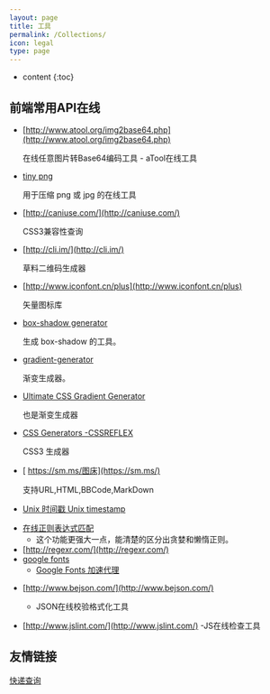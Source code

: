 ```yaml
---
layout: page
title: 工具
permalink: /Collections/
icon: legal
type: page
---
```


* content
{:toc}

## 前端常用API在线

* [http://www.atool.org/img2base64.php](http://www.atool.org/img2base64.php)
    
    在线任意图片转Base64编码工具 - aTool在线工具

- [tiny png](https://tinypng.com/)

    用于压缩 png 或 jpg 的在线工具


* [http://caniuse.com/](http://caniuse.com/)
    
    CSS3兼容性查询

* [http://cli.im/](http://cli.im/)

    草料二维码生成器    

* [http://www.iconfont.cn/plus](http://www.iconfont.cn/plus)

    矢量图标库    

* [box-shadow generator](http://www.cssmatic.com/box-shadow)

    生成 box-shadow 的工具。

* [gradient-generator](http://www.cssmatic.com/gradient-generator)

    渐变生成器。

* [Ultimate CSS Gradient Generator](http://www.colorzilla.com/gradient-editor/)

    也是渐变生成器

* [CSS Generators -CSSREFLEX](http://www.cssreflex.com/css-generators/)

    CSS3 生成器


* [ https://sm.ms/图床](https://sm.ms/)

    支持URL,HTML,BBCode,MarkDown


* [Unix 时间戳 Unix timestamp](http://tool.chinaz.com/Tools/unixtime.aspx)

- [在线正则表达式匹配](https://regex101.com/)
    - 这个功能更强大一点，能清楚的区分出贪婪和懒惰正则。
- [http://regexr.com/](http://regexr.com/)
- [google fonts](https://fonts.google.com/)
  - [Google Fonts 加速代理](https://fengmk2.com/blog/2016/google-fonts-mirror)

* [http://www.bejson.com/](http://www.bejson.com/)

   - JSON在线校验格式化工具

* [http://www.jslint.com/](http://www.jslint.com/)
    -JS在线检查工具
##      友情链接

[快递查询](https://m.kuaidi100.com/)


<!-- UY BEGIN -->
 <div id="uyan_frame"></div>
 <script type="text/javascript" src="http://v2.uyan.cc/code/uyan.js"></script>
<!-- UY END -->

